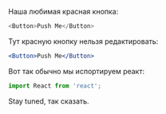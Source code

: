 Наша любимая красная кнопка:

```ts
<Button>Push Me</Button>
```

Тут красную кнопку нельзя редактировать:

```jsx noeditor
<Button>Push Me</Button>
```

Вот так обычно мы испортируем реакт:

```jsx static
import React from 'react';
```

Stay tuned, так сказать.

